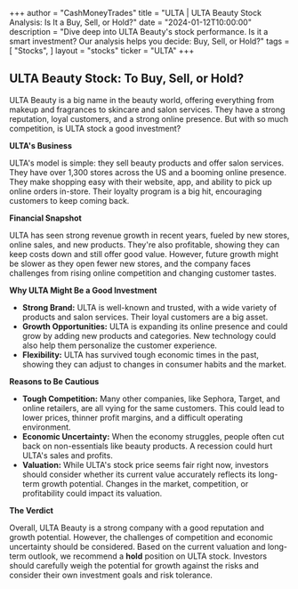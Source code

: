 +++
author = "CashMoneyTrades"
title = "ULTA |   ULTA Beauty Stock Analysis: Is It a Buy, Sell, or Hold?"
date = "2024-01-12T10:00:00"
description = "Dive deep into ULTA Beauty's stock performance. Is it a smart investment? Our analysis helps you decide: Buy, Sell, or Hold?"
tags = [
"Stocks",
]
layout = "stocks"
ticker = "ULTA"
+++
        


## ULTA Beauty Stock: To Buy, Sell, or Hold?

ULTA Beauty is a big name in the beauty world, offering everything from makeup and fragrances to skincare and salon services.  They have a strong reputation, loyal customers, and a strong online presence.  But with so much competition, is ULTA stock a good investment?

**ULTA's Business**

ULTA's model is simple: they sell beauty products and offer salon services.  They have over 1,300 stores across the US and a booming online presence.  They make shopping easy with their website, app, and ability to pick up online orders in-store.  Their loyalty program is a big hit, encouraging customers to keep coming back.

**Financial Snapshot**

ULTA has seen strong revenue growth in recent years, fueled by new stores, online sales, and new products.  They're also profitable, showing they can keep costs down and still offer good value.  However, future growth might be slower as they open fewer new stores, and the company faces challenges from rising online competition and changing customer tastes.

**Why ULTA Might Be a Good Investment**

* **Strong Brand:**  ULTA is well-known and trusted, with a wide variety of products and salon services.  Their loyal customers are a big asset.
* **Growth Opportunities:**  ULTA is expanding its online presence and could grow by adding new products and categories.  New technology could also help them personalize the customer experience.
* **Flexibility:**  ULTA has survived tough economic times in the past, showing they can adjust to changes in consumer habits and the market.

**Reasons to Be Cautious**

* **Tough Competition:**  Many other companies, like Sephora, Target, and online retailers, are all vying for the same customers.  This could lead to lower prices, thinner profit margins, and a difficult operating environment.
* **Economic Uncertainty:**  When the economy struggles, people often cut back on non-essentials like beauty products.  A recession could hurt ULTA's sales and profits.
* **Valuation:**  While ULTA's stock price seems fair right now, investors should consider whether its current value accurately reflects its long-term growth potential.  Changes in the market, competition, or profitability could impact its valuation.

**The Verdict**

Overall, ULTA Beauty is a strong company with a good reputation and growth potential.  However, the challenges of competition and economic uncertainty should be considered.  Based on the current valuation and long-term outlook, we recommend a **hold** position on ULTA stock.  Investors should carefully weigh the potential for growth against the risks and consider their own investment goals and risk tolerance. 

        